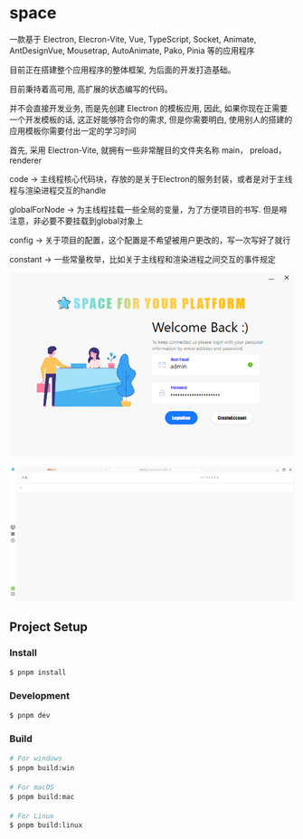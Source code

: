 # space

一款基于 Electron, Elecron-Vite, Vue, TypeScript, Socket, Animate, AntDesignVue, Mousetrap, AutoAnimate, Pako, Pinia 等的应用程序

目前正在搭建整个应用程序的整体框架, 为后面的开发打造基础。

目前秉持着高可用, 高扩展的状态编写的代码。

并不会直接开发业务, 而是先创建 Electron 的模板应用, 因此, 如果你现在正需要一个开发模板的话, 这正好能够符合你的需求, 但是你需要明白, 使用别人的搭建的应用模板你需要付出一定的学习时间

首先, 采用 Electron-Vite, 就拥有一些非常醒目的文件夹名称 main， preload， renderer

code -> 主线程核心代码块，存放的是关于Electron的服务封装，或者是对于主线程与渲染进程交互的handle

globalForNode -> 为主线程挂载一些全局的变量，为了方便项目的书写. 但是嘚注意，非必要不要挂载到global对象上

config -> 关于项目的配置，这个配置是不希望被用户更改的，写一次写好了就行

constant -> 一些常量枚举，比如关于主线程和渲染进程之间交互的事件规定

![Alt text](./readme/ZA0MZL5WF$Y658W4E6YQJZ2.png)

![Alt text](./readme/I1OKK9FZDU@GHMTYTK9B.png)

## Project Setup

### Install

```bash
$ pnpm install
```

### Development

```bash
$ pnpm dev
```

### Build

```bash
# For windows
$ pnpm build:win

# For macOS
$ pnpm build:mac

# For Linux
$ pnpm build:linux
```
